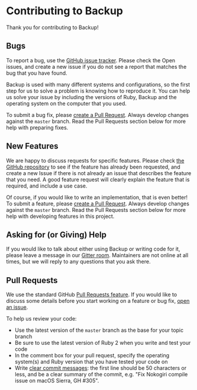 # Contributing to Backup

Thank you for contributing to Backup!

## Bugs

To report a bug, use the [GitHub issue tracker](https://github.com/backup/backup/issues). Please check the Open issues, and create a new issue if you do not see a report that matches the bug that you have found.

Backup is used with many different systems and configurations, so the first step for us to solve a problem is knowing how to reproduce it. You can help us solve your issue by including the versions of Ruby,
Backup and the operating system on the computer that you used.

To submit a bug fix, please [create a Pull Request](https://github.com/backup/backup/compare). Always develop changes against the
`master` branch. Read the Pull Requests section below for more help with
preparing fixes.

## New Features

We are happy to discuss requests for specific features. Please check [the GitHub
repository](https://github.com/backup/backup) to
see if the feature has already been requested, and create a new Issue if there
is not already an issue that describes the feature that you need. A good feature
request will clearly explain the feature that is required, and include a use
case.

Of course, if you would like to write an implementation, that is even better! To
submit a feature, please [create a Pull Request](https://github.com/backup/backup/compare). Always develop changes against the
`master` branch. Read the Pull Requests section below for more help with
developing features in this project.

## Asking for (or Giving) Help

If you would like to talk about either using Backup or writing code for it,
please leave a message in our [Gitter room](https://gitter.im/backup/backup).
Maintainers are not online at all times, but we will reply to any questions that you ask there.

## Pull Requests

We use the standard GitHub [Pull Requests feature](https://help.github.com/articles/about-pull-requests/). If you would like to discuss some details before you start working on a feature or bug fix, [open an issue](https://github.com/backup/backup/issues).

To help us review your code:

* Use the latest version of the `master` branch as the base for your topic branch
* Be sure to use the latest version of Ruby 2 when you write and test your code
* In the comment box for your pull request, specify the operating system(s) and Ruby version that you have tested your code on
* Write [clear commit
messages](http://chris.beams.io/posts/git-commit/):
the first line should be 50 characters or less, and be a clear summary of the commit, e.g. "Fix Nokogiri compile issue on macOS Sierra, GH #305".
